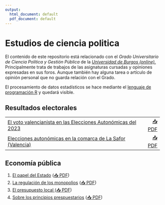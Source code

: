 ```yaml
---
output:
  html_document: default
  pdf_document: default
---
```

# Estudios de ciencia politica
El contenido de este repositorio está relacionado con el _Grado Universitario de Ciencia Política y Gestión Pública_ de la [_Universidad de Burgos (online)._](https://www.ubu.es/) Principalmente trata de trabajos de las asignaturas cursadas y opiniones expresadas en sus foros. Aunque también hay alguna tarea o artículo de opinión personal que no guarda relación con el Grado.

El procesamiento de datos estadísticos se hace mediante el [lenguaje de programación R](https://smowl.net/es/blog/lenguaje-r/) y quedará visible.

## Resultados electorales
|||
|:---|---:|
|[El voto valencianista en las Elecciones Autonómicas del 2023](elecciones/elvotovalencianistaEA2023/votovalencianista-ea2023_page.html)|[📥 PDF](elecciones/elvotovalencianistaEA2023/votovalencianista-ea2023_page.pdf)|
|[Elecciones autonómicas en la comarca de La Safor (Valencia)](elecciones/lasafor/SAFOR.html)|[📥 PDF](elecciones/lasafor/SAFOR.pdf)|

## Economía pública

1. [El papel del Estado](economiapublica/elpapeleconomicodelestado/Elpapeleconomicodelestado.html)
([📥 PDF](economiapublica/elpapeleconomicodelestado/Elpapeleconomicodelestado.pdf))
2. [La regulación de los monopolios](economiapublica/laregulaciondelosmonopolios/Laregulaciondelosmonopolios.html)
([📥 PDF](economiapublica/laregulaciondelosmonopolios/Laregulaciondelosmonopolios.pdf))
3. [El presupuesto local ](economiapublica/elpresupuestolocal/Elpresupuestolocal.html)
([📥 PDF](economiapublica/elpresupuestolocal/Elpresupuestolocal.pdf))
4. [Sobre los principios prespuestarios](economiapublica/losprincipiostributarios/Losprincipiostributarios.html)
([📥 PDF](economiapublica/losprincipiostributarios/Losprincipiostributarios.pdf))
